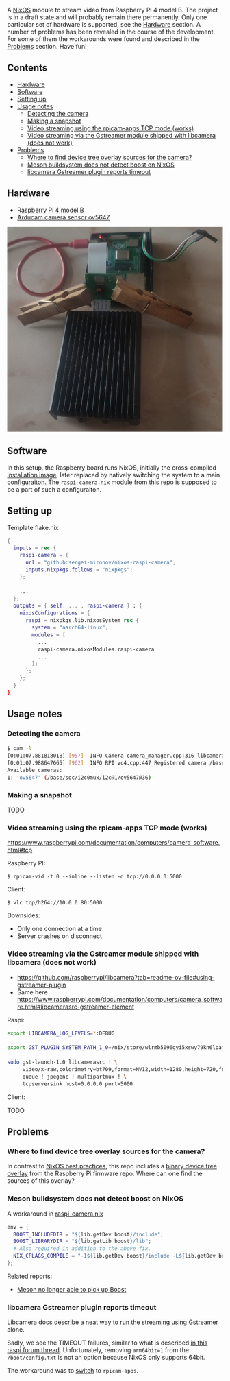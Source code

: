 A [NixOS](https://nixos.org) module to stream video from Raspberry Pi 4 model B. The project is in a
draft state and will probably remain there permanently. Only one particular set of hardware is
supported, see the [Hardware](#hardware) section. A number of problems has been revealed in the
course of the development. For some of them the workarounds were found and described in the
[Problems](#problems) section. Have fun!

Contents
--------

<!-- vim-markdown-toc GFM -->

* [Hardware](#hardware)
* [Software](#software)
* [Setting up](#setting-up)
* [Usage notes](#usage-notes)
    * [Detecting the camera](#detecting-the-camera)
    * [Making a snapshot](#making-a-snapshot)
    * [Video streaming using the rpicam-apps TCP mode (works)](#video-streaming-using-the-rpicam-apps-tcp-mode-works)
    * [Video streaming via the Gstreamer module shipped with libcamera (does not work)](#video-streaming-via-the-gstreamer-module-shipped-with-libcamera-does-not-work)
* [Problems](#problems)
    * [Where to find device tree overlay sources for the camera?](#where-to-find-device-tree-overlay-sources-for-the-camera)
    * [Meson buildsystem does not detect boost on NixOS](#meson-buildsystem-does-not-detect-boost-on-nixos)
    * [libcamera Gstreamer plugin reports timeout](#libcamera-gstreamer-plugin-reports-timeout)

<!-- vim-markdown-toc -->

Hardware
--------

* [Raspberry Pi 4 model B](https://www.raspberrypi.com/products/raspberry-pi-4-model-b/)
* [Arducam camera sensor ov5647](https://docs.arducam.com/Raspberry-Pi-Camera/Native-camera/5MP-OV5647/)

![](img/setup.png)

Software
--------

In this setup, the Raspberry board runs NixOS, initially the cross-compiled [installation
image](https://github.com/sergei-mironov/nixos-raspi-installer), later replaced by natively
switching the system to a main configuraiton. The `raspi-camera.nix` module from this repo is
supposed to be a part of such a configuraiton.

Setting up
----------

Template flake.nix

``` nix
{
  inputs = rec {
    raspi-camera = {
      url = "github:sergei-mironov/nixos-raspi-camera";
      inputs.nixpkgs.follows = "nixpkgs";
    };

    ...
  };
  outputs = { self, ... , raspi-camera } : {
    nixosConfigurations = {
      raspi = nixpkgs.lib.nixosSystem rec {
        system = "aarch64-linux";
        modules = [
          ...
          raspi-camera.nixosModules.raspi-camera
          ...
        ];
      };
    };
  }
}
```

Usage notes
-----------

### Detecting the camera

``` sh
$ cam -l
[0:01:07.881818018] [957]  INFO Camera camera_manager.cpp:316 libcamera v0.3.1
[0:01:07.988647665] [962]  INFO RPI vc4.cpp:447 Registered camera /base/soc/i2c0mux/i2c@1/ov5647@36 to Unicam device /dev/media4 and ISP device /dev/media0
Available cameras:
1: 'ov5647' (/base/soc/i2c0mux/i2c@1/ov5647@36)
```

### Making a snapshot

TODO

### Video streaming using the rpicam-apps TCP mode (works)

https://www.raspberrypi.com/documentation/computers/camera_software.html#tcp

Raspberry PI:

``` shell
$ rpicam-vid -t 0 --inline --listen -o tcp://0.0.0.0:5000
```

Client:

``` shell
$ vlc tcp/h264://10.0.0.80:5000
```

Downsides:

* Only one connection at a time
* Server crashes on disconnect

### Video streaming via the Gstreamer module shipped with libcamera (does not work)

* https://github.com/raspberrypi/libcamera?tab=readme-ov-file#using-gstreamer-plugin
* Same here https://www.raspberrypi.com/documentation/computers/camera_software.html#libcamerasrc-gstreamer-element


Raspi:

```sh
export LIBCAMERA_LOG_LEVELS=*:DEBUG

export GST_PLUGIN_SYSTEM_PATH_1_0=/nix/store/wlrmb5096gyi5xswy79kn6lpaj2b8p19-gstreamer-1.24.3/lib/gstreamer-1.0/

sudo gst-launch-1.0 libcamerasrc ! \
     video/x-raw,colorimetry=bt709,format=NV12,width=1280,height=720,framerate=30/1 ! \
     queue ! jpegenc ! multipartmux ! \
     tcpserversink host=0.0.0.0 port=5000
```

Client:

TODO

Problems
--------

### Where to find device tree overlay sources for the camera?

In contrast to [NixOS best
practices](https://wiki.nixos.org/wiki/NixOS_on_ARM/Raspberry_Pi#Device_trees), this repo includes a
[binary device tree overlay](https://github.com/raspberrypi/firmware/blob/master/boot/overlays/ov5647.dtbo)
from the Raspberry Pi firmware repo. Where can one find the sources of this overlay?

### Meson buildsystem does not detect boost on NixOS

A workaround in [raspi-camera.nix](./nix/raspi-camera.nix)

``` nix
env = {
  BOOST_INCLUDEDIR = "${lib.getDev boost}/include";
  BOOST_LIBRARYDIR = "${lib.getLib boost}/lib";
  # Also required in addition to the above fix.
  NIX_CFLAGS_COMPILE = "-I${lib.getDev boost}/include -L${lib.getDev boost}/lib";
};
```

Related reports:

* [Meson no longer able to pick up Boost](https://github.com/NixOS/nixpkgs/issues/86131#issuecomment-620155616)

### libcamera Gstreamer plugin reports timeout

Libcamera docs describe a
[neat way to run the streaming using Gstreamer](https://github.com/raspberrypi/libcamera?tab=readme-ov-file#using-gstreamer-plugin)
alone.

Sadly, we see the TIMEOUT failures, similar to what is described [in this raspi forum
thread](https://forums.raspberrypi.com/viewtopic.php?t=323609). Unfortunately, removing `arm64bit=1`
from the `/boot/config.txt` is not an option because NixOS only supports 64bit.

The workaround was to [switch](#video-streaming-using-the-rpicam-apps-tcp-mode-works) to
`rpicam-apps`.


